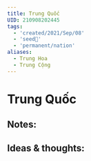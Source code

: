 ```yaml
---
title: Trung Quốc
UID: 210908202445
tags:
  - 'created/2021/Sep/08'
  - 'seed🥜'
  - 'permanent/nation'
aliases:
  - Trung Hoa
  - Trung Cộng
---
```

# Trung Quốc

## Notes:


## Ideas & thoughts:
